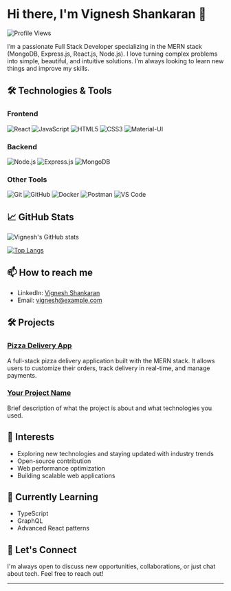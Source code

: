 # Hi there, I'm Vignesh Shankaran 👋

![Profile Views](https://komarev.com/ghpvc/?username=vigneshshankaran&color=blueviolet)

I’m a passionate Full Stack Developer specializing in the MERN stack (MongoDB, Express.js, React.js, Node.js). I love turning complex problems into simple, beautiful, and intuitive solutions. I’m always looking to learn new things and improve my skills.

## 🛠️ Technologies & Tools

### Frontend
![React](https://img.shields.io/badge/-React-61DAFB?logo=react&logoColor=white&style=flat)
![JavaScript](https://img.shields.io/badge/-JavaScript-F7DF1E?logo=javascript&logoColor=black&style=flat)
![HTML5](https://img.shields.io/badge/-HTML5-E34F26?logo=html5&logoColor=white&style=flat)
![CSS3](https://img.shields.io/badge/-CSS3-1572B6?logo=css3&logoColor=white&style=flat)
![Material-UI](https://img.shields.io/badge/-Material--UI-0081CB?logo=material-ui&logoColor=white&style=flat)

### Backend
![Node.js](https://img.shields.io/badge/-Node.js-339933?logo=node.js&logoColor=white&style=flat)
![Express.js](https://img.shields.io/badge/-Express.js-000000?logo=express&logoColor=white&style=flat)
![MongoDB](https://img.shields.io/badge/-MongoDB-47A248?logo=mongodb&logoColor=white&style=flat)

### Other Tools
![Git](https://img.shields.io/badge/-Git-F05032?logo=git&logoColor=white&style=flat)
![GitHub](https://img.shields.io/badge/-GitHub-181717?logo=github&logoColor=white&style=flat)
![Docker](https://img.shields.io/badge/-Docker-2496ED?logo=docker&logoColor=white&style=flat)
![Postman](https://img.shields.io/badge/-Postman-FF6C37?logo=postman&logoColor=white&style=flat)
![VS Code](https://img.shields.io/badge/-VS%20Code-007ACC?logo=visual-studio-code&logoColor=white&style=flat)

## 📈 GitHub Stats
![Vignesh's GitHub stats](https://github-readme-stats.vercel.app/api?username=vigneshshankaran&show_icons=true&theme=radical)

[![Top Langs](https://github-readme-stats.vercel.app/api/top-langs/?username=vigneshshankaran&layout=compact&theme=radical)](https://github.com/vigneshshankaran/github-readme-stats)

## 📫 How to reach me
- LinkedIn: [Vignesh Shankaran](https://www.linkedin.com/in/vignesh-shankaran)
- Email: [vignesh@example.com](mailto:vignesh@example.com)

## 🛠️ Projects
### [Pizza Delivery App](https://github.com/vigneshshankaran/pizza-delivery-app)
A full-stack pizza delivery application built with the MERN stack. It allows users to customize their orders, track delivery in real-time, and manage payments. 

### [Your Project Name](https://github.com/vigneshshankaran/your-project-repo)
Brief description of what the project is about and what technologies you used.

## 🎯 Interests
- Exploring new technologies and staying updated with industry trends
- Open-source contribution
- Web performance optimization
- Building scalable web applications

## 🌱 Currently Learning
- TypeScript
- GraphQL
- Advanced React patterns

## 💬 Let's Connect
I'm always open to discuss new opportunities, collaborations, or just chat about tech. Feel free to reach out!

---

